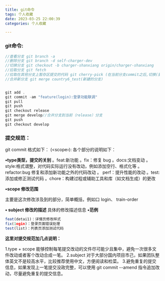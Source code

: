 ```yaml
---
title: git命令
tags: 个人收藏
date: 2023-03-25 22:00:39
categories: 个人收藏

---
```


### git命令:

```js
//查看分支 git branch -a
//删除分支 git branch -d self-charger-dev
//切换分支 git checkout -b charger-shanxiang origin/charger-shanxiang
//拉取分支 git fetch
//拉取在其他分支上暂存区提交的代码 git cherry-pick (在当前分支commit之后,切换(到需要上传的)分支,使用gitcherry-pick命令,复制暂存区的内容,如果新分支有冲突就解决,没有可以提交
//合并新分支 git merge country6_test(新建的分支)


git add .
git commit -am "feature(login):登录功能联调"
git pull
git push
git checkout release
git merge develop//合并分支到当前（release）分支
git push
git checkout develop
```

### 提交规范：

git commit 格式如下：
<type>(<scope›): <subject>
各个部分的说明如下：

**•type类型，提交的关别**
。feat:新功能
。fix：修复 bug
。docs:文档变动
。style:格式谓整，对代码实际运行没有改动，例如添加空行、格式化等
。refactor:bug 修复和添加新功能之外的代码改动
。 perf：提升性能的改动
。test:添加或修正测试代码
。chore：构建过程或辅助工具和库（如文档生成）的更改

**•scope 修改范围**

主要是这次修改涉及到的部分，简单概括，例如口 login、 train-order

**• subject 修改的描述**
具体的修改描述信息
**•范例**

```js
feat(detai1)：详情页修改样式
fix(1ogin)：登录页面错误处理
test(list)：列表页添加测试代码
```

**这里对提交规范加几点说明：**

1.type + scope 能够控制每笔提交改动的文件尽可能少且集中，避免一次很多文件改动或者客个改动合成一笔。
2.subject 对于大部分国内项目市己，如果团队整体英文不是较高水平，比较推荐使用中文，方便阅读和检菜。
3.避免重复的提交信息，如果发现上一笔提交没政完整，可以使用 git commit --amend 指令追加改动，尽量避免重复的提交信息。